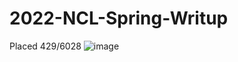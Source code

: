# 2022-NCL-Spring-Writup


Placed 429/6028
![image](https://user-images.githubusercontent.com/58799009/162649059-8e140391-d83f-459b-924d-2ddceb0010b4.png)
